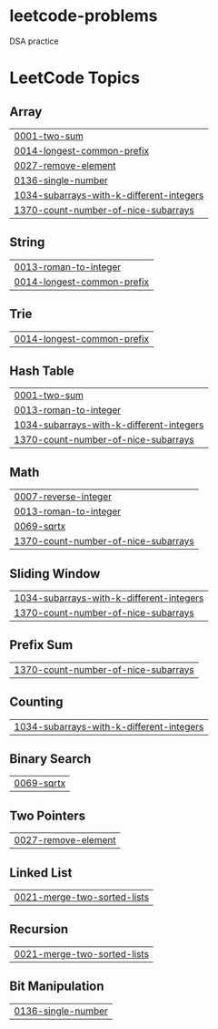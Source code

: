 # leetcode-problems
DSA practice

<!---LeetCode Topics Start-->
# LeetCode Topics
## Array
|  |
| ------- |
| [0001-two-sum](https://github.com/thanmai09/leetcode-problems/tree/master/0001-two-sum) |
| [0014-longest-common-prefix](https://github.com/thanmai09/leetcode-problems/tree/master/0014-longest-common-prefix) |
| [0027-remove-element](https://github.com/thanmai09/leetcode-problems/tree/master/0027-remove-element) |
| [0136-single-number](https://github.com/thanmai09/leetcode-problems/tree/master/0136-single-number) |
| [1034-subarrays-with-k-different-integers](https://github.com/thanmai09/leetcode-problems/tree/master/1034-subarrays-with-k-different-integers) |
| [1370-count-number-of-nice-subarrays](https://github.com/thanmai09/leetcode-problems/tree/master/1370-count-number-of-nice-subarrays) |
## String
|  |
| ------- |
| [0013-roman-to-integer](https://github.com/thanmai09/leetcode-problems/tree/master/0013-roman-to-integer) |
| [0014-longest-common-prefix](https://github.com/thanmai09/leetcode-problems/tree/master/0014-longest-common-prefix) |
## Trie
|  |
| ------- |
| [0014-longest-common-prefix](https://github.com/thanmai09/leetcode-problems/tree/master/0014-longest-common-prefix) |
## Hash Table
|  |
| ------- |
| [0001-two-sum](https://github.com/thanmai09/leetcode-problems/tree/master/0001-two-sum) |
| [0013-roman-to-integer](https://github.com/thanmai09/leetcode-problems/tree/master/0013-roman-to-integer) |
| [1034-subarrays-with-k-different-integers](https://github.com/thanmai09/leetcode-problems/tree/master/1034-subarrays-with-k-different-integers) |
| [1370-count-number-of-nice-subarrays](https://github.com/thanmai09/leetcode-problems/tree/master/1370-count-number-of-nice-subarrays) |
## Math
|  |
| ------- |
| [0007-reverse-integer](https://github.com/thanmai09/leetcode-problems/tree/master/0007-reverse-integer) |
| [0013-roman-to-integer](https://github.com/thanmai09/leetcode-problems/tree/master/0013-roman-to-integer) |
| [0069-sqrtx](https://github.com/thanmai09/leetcode-problems/tree/master/0069-sqrtx) |
| [1370-count-number-of-nice-subarrays](https://github.com/thanmai09/leetcode-problems/tree/master/1370-count-number-of-nice-subarrays) |
## Sliding Window
|  |
| ------- |
| [1034-subarrays-with-k-different-integers](https://github.com/thanmai09/leetcode-problems/tree/master/1034-subarrays-with-k-different-integers) |
| [1370-count-number-of-nice-subarrays](https://github.com/thanmai09/leetcode-problems/tree/master/1370-count-number-of-nice-subarrays) |
## Prefix Sum
|  |
| ------- |
| [1370-count-number-of-nice-subarrays](https://github.com/thanmai09/leetcode-problems/tree/master/1370-count-number-of-nice-subarrays) |
## Counting
|  |
| ------- |
| [1034-subarrays-with-k-different-integers](https://github.com/thanmai09/leetcode-problems/tree/master/1034-subarrays-with-k-different-integers) |
## Binary Search
|  |
| ------- |
| [0069-sqrtx](https://github.com/thanmai09/leetcode-problems/tree/master/0069-sqrtx) |
## Two Pointers
|  |
| ------- |
| [0027-remove-element](https://github.com/thanmai09/leetcode-problems/tree/master/0027-remove-element) |
## Linked List
|  |
| ------- |
| [0021-merge-two-sorted-lists](https://github.com/thanmai09/leetcode-problems/tree/master/0021-merge-two-sorted-lists) |
## Recursion
|  |
| ------- |
| [0021-merge-two-sorted-lists](https://github.com/thanmai09/leetcode-problems/tree/master/0021-merge-two-sorted-lists) |
## Bit Manipulation
|  |
| ------- |
| [0136-single-number](https://github.com/thanmai09/leetcode-problems/tree/master/0136-single-number) |
<!---LeetCode Topics End-->